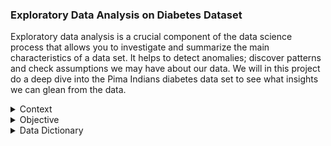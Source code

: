 ### Exploratory Data Analysis on Diabetes Dataset
Exploratory data analysis is a crucial component of the data science process that allows you to investigate and summarize the main characteristics of a data set. It helps to detect anomalies; discover patterns and check assumptions we may have about our data. We will in this project do a deep dive into the Pima Indians diabetes data set to see what insights we can glean from the data.

<details>
        <summary>Context</summary>
        <br>
        <p style='text-align:justify;'> 
                Diabetes is one of the most frequent diseases worldwide and the number of diabetic patients are growing over the years. The main cause of diabetes                   remains unknown, yet scientists believe that both genetic factors and environmental lifestyle play a major role in diabetes. A few years ago                         research was done on a tribe in America which is called the Pima tribe (also known as the Pima Indians). In this tribe, it was found that the ladies                 are prone to diabetes very early. Several constraints were placed on the selection of these instances from a larger database. In particular, all                     patients were females at least 21 years old of Pima Indian heritage. 
        </p>
</details>

<details>
        <summary>Objective</summary>
        <br>
        <p style='text-align:justify;'>
                Here, we are conducting exploratory data analysis (EDA) to understand the different aspects of diabetes in the Pima Indians tribe.
        </p>
</details>

<details>
        <summary>Data Dictionary</summary>
        <br>
        <p style='text-align:justify;'>
             The dataset has the following information:   
        <ul>
                <li>Pregnancies: Number of times pregnant</li>
                <li>Glucose: Plasma glucose concentration over 2 hours in an oral glucose tolerance test</li>
                <li>BloodPressure: Diastolic blood pressure (mm Hg)</li>
                <li>SkinThickness: Triceps skin fold thickness (mm)</li>
                <li>Insulin: 2-Hour serum insulin (mu U/ml)</li>
                <li>BMI: Body mass index (weight in kg/(height in m)^2)</li>
                <li>DiabetesPedigreeFunction: A function which scores likelihood of diabetes based on family history.</li>
                <li>Age: Age in years</li>
                <li>Outcome : Class variable (0: person is not diabetic or 1: person is diabetic)</li>
        </ul>
        </p>
